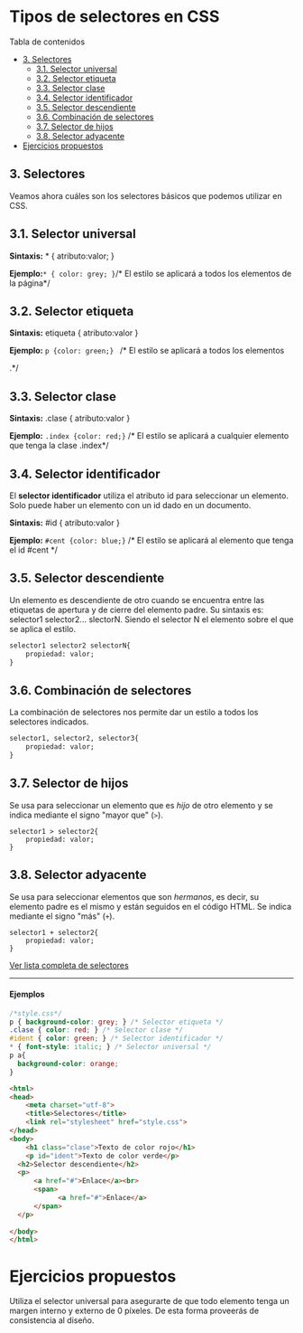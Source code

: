 # **Tipos de selectores en CSS**

Tabla de contenidos

-   [3\. Selectores](#3-Selectores)
    -   [3.1. Selector universal](#31-Selector-universal)
    -   [3.2. Selector etiqueta](#32-Selector-etiqueta)
    -   [3.3. Selector clase](#33-Selector-clase)
    -   [3.4. Selector identificador](#34-Selector-identificador)
    -   [3.5. Selector descendiente](#35-Selector-descendiente)
    -   [3.6. Combinación de selectores](#36-Combinación-de-selectores)
    -   [3.7. Selector de hijos](#37-Selector-de-hijos)
    -   [3.8. Selector adyacente](#38-Selector-adyacente)
-   [Ejercicios propuestos](#Ejercicios-propuestos)

## 3. Selectores

Veamos ahora cuáles son los selectores básicos que podemos utilizar en CSS.

## 3.1. Selector universal

**Sintaxis:** * { atributo:valor; }

**Ejemplo:**`* { color: grey; }`/* El estilo se aplicará a todos los elementos de la página*/

## 3.2. Selector etiqueta

**Sintaxis:** etiqueta { atributo:valor }

**Ejemplo:** `p {color: green;} ` /* El estilo se aplicará a todos los elementos <p>.*/

## 3.3. Selector clase

**Sintaxis:** .clase { atributo:valor }

**Ejemplo:** `.index {color: red;}` /* El estilo se aplicará a cualquier elemento que tenga la clase .index*/

## 3.4. Selector identificador

El **selector identificador** utiliza el atributo id para seleccionar un elemento. Solo puede haber un elemento con un id dado en un documento.

**Sintaxis:** #id { atributo:valor }

**Ejemplo:** `#cent {color: blue;}` /* El estilo se aplicará al elemento que tenga el id #cent */

## 3.5. Selector descendiente

Un elemento es descendiente de otro cuando se encuentra entre las etiquetas de apertura y de cierre del elemento padre. Su sintaxis es: selector1 selector2... slectorN. Siendo el selector N el elemento sobre el que se aplica el estilo.

```html
selector1 selector2 selectorN{
    propiedad: valor;
}
```

## 3.6. Combinación de selectores

La combinación de selectores nos permite dar un estilo a todos los selectores indicados.

```html
selector1, selector2, selector3{
    propiedad: valor;
}
```

## 3.7. Selector de hijos

Se usa para seleccionar un elemento que es *hijo* de otro elemento y se indica mediante el signo "mayor que" (`>`).

```
selector1 > selector2{
    propiedad: valor;
}
```

## 3.8. Selector adyacente

Se usa para seleccionar elementos que son *hermanos*, es decir, su elemento padre es el mismo y están seguidos en el código HTML. Se indica mediante el signo "más" (`+`).

```
selector1 + selector2{
    propiedad: valor;
}
```

[Ver lista completa de selectores](https://www.w3schools.com/cssref/css_selectors.asp)

* * * * *

#### Ejemplos

```css
/*style.css*/
p { background-color: grey; } /* Selector etiqueta */
.clase { color: red; } /* Selector clase */
#ident { color: green; } /* Selector identificador */
* { font-style: italic; } /* Selector universal */
p a{
  background-color: orange;
}
```
```html
<html>
<head>
    <meta charset="utf-8"> 
    <title>Selectores</title> 
    <link rel="stylesheet" href="style.css"> 
</head>
<body>
    <h1 class="clase">Texto de color rojo</h1>
    <p id="ident">Texto de color verde</p>
  <h2>Selector descendiente</h2>
  <p>
      <a href="#">Enlace</a><br>
      <span>
            <a href="#">Enlace</a>
      </span>
  </p>
  
</body> 
</html>
```

# Ejercicios propuestos

Utiliza el selector universal para asegurarte de que todo elemento tenga un margen interno y externo de 0 píxeles. De esta forma proveerás de consistencia al diseño.